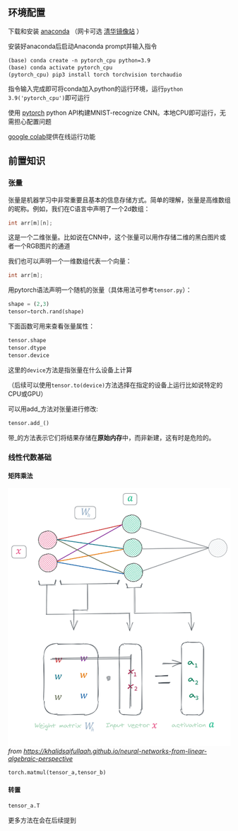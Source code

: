 ## 环境配置
下载和安装 [anaconda](https://anaconda.org/anaconda/conda) （网卡可选 [清华镜像站](https://mirrors.tuna.tsinghua.edu.cn/anaconda/archive/?C=M&O=D) ）

安装好anaconda后启动Anaconda prompt并输入指令
```shell
(base) conda create -n pytorch_cpu python=3.9
(base) conda activate pytorch_cpu
(pytorch_cpu) pip3 install torch torchvision torchaudio
```
指令输入完成即可将conda加入python的运行环境，运行`python 3.9('pytorch_cpu')`即可运行


使用 [pytorch](https://pytorch.org/) python API构建MNIST-recognize CNN。本地CPU即可运行，无需担心配置问题

[google colab](https://colab.research.google.com/github/pytorch/tutorials/blob/gh-pages/_downloads/0e6615c5a7bc71e01ff3c51217ea00da/tensorqs_tutorial.ipynb#scrollTo=Pzb1CuJSbIVT)提供在线运行功能

## 前置知识

### 张量
张量是机器学习中非常重要且基本的信息存储方式。简单的理解，张量是高维数组的昵称。例如，我们在C语言中声明了一个2d数组：
```C
int arr[m][n];
```
这是一个二维张量。比如说在CNN中，这个张量可以用作存储二维的黑白图片或者一个RGB图片的通道

我们也可以声明一个一维数组代表一个向量：
```C
int arr[m];
```

用pytorch语法声明一个随机的张量（具体用法可参考`tensor.py`）：
```python
shape = (2,3)
tensor=torch.rand(shape)
``` 
下面函数可用来查看张量属性：
```python
tensor.shape
tensor.dtype
tensor.device
```

这里的`device`方法是指张量在什么设备上计算

（后续可以使用`tensor.to(device)`方法选择在指定的设备上运行比如说特定的CPU或GPU）

可以用add_方法对张量进行修改:
```python
tensor.add_()
```
带_的方法表示它们将结果存储在**原始内存**中，而非新建，这有时是危险的。


### 线性代数基础
#### 矩阵乘法
![matmul](asset\Neural_net_layers_as_matrices_and_vectors.png)*from https://khalidsaifullaah.github.io/neural-networks-from-linear-algebraic-perspective*
```python
torch.matmul(tensor_a,tensor_b)
```
#### 转置
```python
tensor_a.T
```

更多方法在会在后续提到